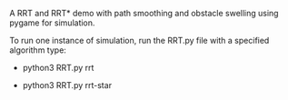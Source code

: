A RRT and RRT* demo with path smoothing and obstacle swelling using pygame for simulation.

To run one instance of simulation, run the RRT.py file with a specified algorithm type:

- python3 RRT.py rrt

- python3 RRT.py rrt-star
